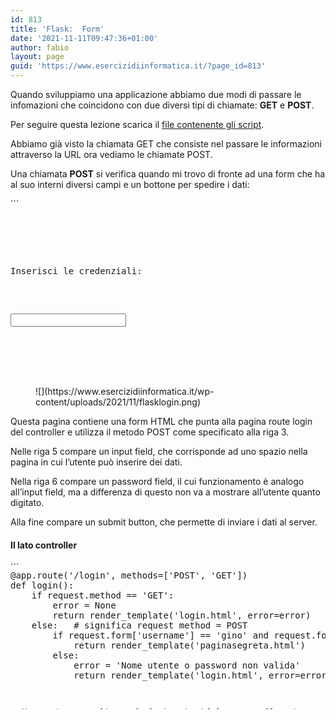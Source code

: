 ```yaml
---
id: 813
title: 'Flask:  Form'
date: '2021-11-11T09:47:36+01:00'
author: fabio
layout: page
guid: 'https://www.esercizidiinformatica.it/?page_id=813'
---
```


Quando sviluppiamo una applicazione abbiamo due modi di passare le infomazioni che coincidono con due diversi tipi di chiamate: **GET** e **POST**.

Per seguire questa lezione scarica il [file contenente gli script](https://www.esercizidiinformatica.it/progetti/flask/miosito4.zip).

Abbiamo già visto la chiamata GET che consiste nel passare le informazioni attraverso la URL ora vediamo le chiamate POST.

Una chiamata **POST** si verifica quando mi trovo di fronte ad una form che ha al suo interni diversi campi e un bottone per spedire i dati:

<div class="wp-block-simple-code-block-ace" style="height: 250px; position:relative; margin-bottom: 50px;">```
<pre class="wp-block-simple-code-block-ace" data-copy="false" data-fontsize="14" data-lines="Infinity" data-mode="html" data-showlines="true" data-theme="monokai" style="position:absolute;top:0;right:0;bottom:0;left:0"><html>
   <body>
      <form action = "http://localhost:5000/login" method = "post">
         <p>Inserisci le credenziali:</p>
         <p><input type = "text" name = "username" /></p>
         <p><input type = "password" name = "password" /></p>
         <p><input type = "submit" value = "submit" /></p>
      </form>   
   </body>
</html>
```

</div><figure class="wp-block-image size-full">![](https://www.esercizidiinformatica.it/wp-content/uploads/2021/11/flasklogin.png)</figure>Questa pagina contiene una form HTML che punta alla pagina route login del controller e utilizza il metodo POST come specificato alla riga 3.

Nelle riga 5 compare un input field, che corrisponde ad uno spazio nella pagina in cui l’utente può inserire dei dati.

Nella riga 6 compare un password field, il cui funzionamento è analogo all’input field, ma a differenza di questo non va a mostrare all’utente quanto digitato.

Alla fine compare un submit button, che permette di inviare i dati al server.

#### Il lato controller

<div class="wp-block-simple-code-block-ace" style="height: 250px; position:relative; margin-bottom: 50px;">```
<pre class="wp-block-simple-code-block-ace" data-copy="false" data-fontsize="14" data-lines="Infinity" data-mode="python" data-showlines="true" data-theme="monokai" style="position:absolute;top:0;right:0;bottom:0;left:0">@app.route('/login', methods=['POST', 'GET'])
def login():
    if request.method == 'GET':
        error = None
        return render_template('login.html', error=error)
    else:   # significa request method = POST
        if request.form['username'] == 'gino' and request.form['password'] == 'gino':
            return render_template('paginasegreta.html')
        else:
            error = 'Nome utente o password non valida'
            return render_template('login.html', error=error)
        
```

</div>Proviamo a realizzare la logica che dal lato controller si occupa del log in.

Vediamo che dal lato controller viene specificato nella direttiva @app.route nella riga 1 che la funzione login() risponde alle chiamate GET e POST alla route /login.

Se il metodo richiesto è GET viene mostrata la pagina che ha al suo interno la form per il login.

Se il metodo richiesto è POST vuol dire che la form è stata precedentemente mostrata e l’utente ha mandato dei dati. I dati sono contenuti nel **dizionario request.form**. Le chiavi del dizionario corrispondono agli **attributi name** che abbiamo specificato nella definizione dell’html della form.

<figure class="wp-block-image size-full">![](https://www.esercizidiinformatica.it/wp-content/uploads/2021/11/flaskloginok.png)</figure>Se le informazioni inviate corrispondono agli username e password che il sistema conosce viene visualizzata paginasegreta.html in caso contrario viene mostrato un messaggio di errore e si torna alla pagina di login.

<figure class="wp-block-image size-full">![](https://www.esercizidiinformatica.it/wp-content/uploads/2021/11/flaskloginerrore.png)</figure></body></html>